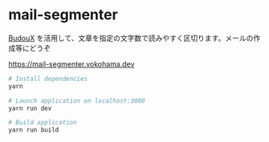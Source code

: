 # mail-segmenter

[BudouX](https://developers-jp.googleblog.com/2023/09/budoux-adobe.html) を活用して、文章を指定の文字数で読みやすく区切ります。メールの作成等にどうぞ

<https://mail-segmenter.yokohama.dev>

```bash
# Install dependencies
yarn

# Launch application on localhost:3000
yarn run dev

# Build application
yarn run build
```
